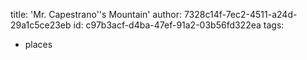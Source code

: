 title: 'Mr. Capestrano''s Mountain'
author: 7328c14f-7ec2-4511-a24d-29a1c5ce23eb
id: c97b3acf-d4ba-47ef-91a2-03b56fd322ea
tags:
  - places
